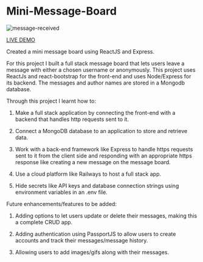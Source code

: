 # Mini-Message-Board

![message-received](https://tenor.com/view/received-message-received-jim-carrey-gif-13274562.gif)

<a href="https://mini-message-board-production-83b4.up.railway.app/" target="_blank" rel="noopener noreferrer">LIVE DEMO</a>

Created a mini message board using ReactJS and Express.

For this project I built a full stack message board that lets users leave a message with either a chosen username or anonymously. This project uses ReactJs and react-bootstrap for the front-end and uses Node/Express for its backend. The messages and author names are stored in a Mongodb database. 

Through this project I learnt how to:

1. Make a full stack application by connecting the front-end with a backend that handles http requests sent to it.

2. Connect a MongoDB database to an application to store and retrieve data.

3. Work with a back-end framework like Express to handle https requests sent to it from the client side and responding with an appropriate https response like creating a new message on the message board.

4. Use a cloud platform like Railways to host a full stack app.

5. Hide secrets like API keys and database connection strings using environment variables in an .env file.

Future enhancements/features to be added:

1. Adding options to let users update or delete their messages, making this a complete CRUD app.

2. Adding authentication using PassportJS to allow users to create accounts and track their messages/message history.

3. Allowing users to add images/gifs along with their messages.